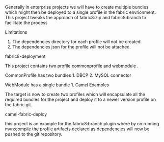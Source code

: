 Generally in enterprise projects we will have to create multiple bundles which might then be deployed to a single profile
in the fabric envrionment. This project tweaks the approach of fabric8:zip and fabric8:branch to facilitate the process

Limitations
1. The dependencies directory for each profile will not be created.
2. The dependencies json for the profile will not be attached.


fabric8-deployment

This project contains two profile commonprofile and webmodule .

CommonProfile has two bundles
	1. DBCP 
	2. MySQL connector
	
WebModule has a single bundle
	1. Camel Examples
	

The target is now to create two profiles which will encapsulate all the required bundles for the project and deploy it to 
a newer version profile on the fabric git.


camel-fabric-deploy

this project is an example for the fabric8:branch plugin where by on running mvn:compile the profile artifacts declared 
as dependencies will now be pushed to the git repository.